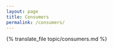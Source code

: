 ```yaml
---
layout: page
title: Consumers
permalink: /consumers/
---
```


{% translate_file topic/consumers.md %}